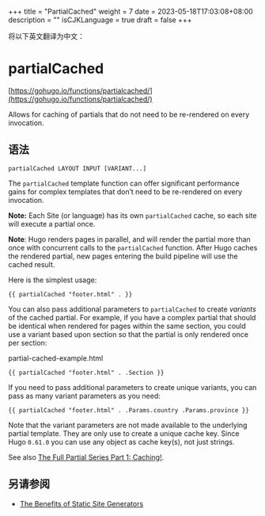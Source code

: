 +++
title = "PartialCached"
weight = 7
date = 2023-05-18T17:03:08+08:00
description = ""
isCJKLanguage = true
draft = false
+++

将以下英文翻译为中文：
# partialCached

[https://gohugo.io/functions/partialcached/](https://gohugo.io/functions/partialcached/)

Allows for caching of partials that do not need to be re-rendered on every invocation.

## 语法

```
partialCached LAYOUT INPUT [VARIANT...]
```

The `partialCached` template function can offer significant performance gains for complex templates that don’t need to be re-rendered on every invocation.

**Note:** Each Site (or language) has its own `partialCached` cache, so each site will execute a partial once.

**Note**: Hugo renders pages in parallel, and will render the partial more than once with concurrent calls to the `partialCached` function. After Hugo caches the rendered partial, new pages entering the build pipeline will use the cached result.

Here is the simplest usage:

```go-html-template
{{ partialCached "footer.html" . }}
```

You can also pass additional parameters to `partialCached` to create *variants* of the cached partial. For example, if you have a complex partial that should be identical when rendered for pages within the same section, you could use a variant based upon section so that the partial is only rendered once per section:

partial-cached-example.html



```go-html-template
{{ partialCached "footer.html" . .Section }}
```

If you need to pass additional parameters to create unique variants, you can pass as many variant parameters as you need:

```go-html-template
{{ partialCached "footer.html" . .Params.country .Params.province }}
```

Note that the variant parameters are not made available to the underlying partial template. They are only use to create a unique cache key. Since Hugo `0.61.0` you can use any object as cache key(s), not just strings.

See also [The Full Partial Series Part 1: Caching!](https://regisphilibert.com/blog/2019/12/hugo-partial-series-part-1-caching-with-partialcached/).

## 另请参阅

- [The Benefits of Static Site Generators](https://gohugo.io/about/benefits/)
